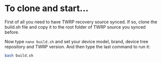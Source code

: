 To clone and start...
====================

First of all you need to have TWRP recovery source synced. If so, clone the build.sh file and copy it to the root folder of
TWRP source you synced before.

Now type `nano build.sh` and set your device model, brand, device tree repository and TWRP version.
And then type the last command to run it:

```sh
bash build.sh
```
